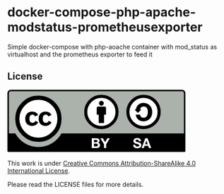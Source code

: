 # docker-compose-php-apache-modstatus-prometheusexporter
Simple docker-compose with php-aoache container with mod_status as virtualhost and the prometheus exporter to feed it




## License

<img src="./img/by-sa.png">

This work is under [Creative Commons Attribution-ShareAlike 4.0 International License](http://creativecommons.org/licenses/by-sa/4.0/).

Please read the LICENSE files for more details.
